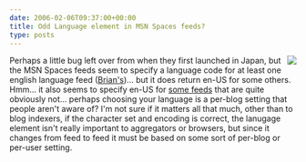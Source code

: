 ```yaml
---
date: 2006-02-06T09:37:00+00:00
title: Odd Language element in MSN Spaces feeds?
type: posts
---
```

<img src="http://www.duncanmackenzie.net/images/JapaneseLanguageFeeds.png" align="right" />Perhaps a little bug left over from when they first launched in Japan, but the MSN Spaces feeds seem to specify a language code for at least one english language feed ([Brian's](http://www.bufferoverrun.net))... but it does return en-US for some others. Hmm... it also seems to specify en-US for [some feeds](http://spaces.msn.com/godpapa123/) that are quite obviously not... perhaps choosing your language is a per-blog setting that people aren't aware of? I'm not sure if it matters all that much, other than to blog indexers, if the character set and encoding is correct, the lanugage element isn't really important to aggregators or browsers, but since it changes from feed to feed it must be based on some sort of per-blog or per-user setting.
